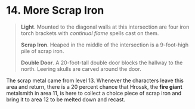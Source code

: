 # 14. More Scrap Iron

>**Light**. Mounted to the diagonal walls at this intersection are four iron torch brackets with *continual flame* spells cast on them.
>
>**Scrap Iron**. Heaped in the middle of the intersection is a 9-foot-high pile of scrap iron.
>
>**Double Door**. A 20-foot-tall double door blocks the hallway to the north. Leering skulls are carved around the door.
>

The scrap metal came from level 13. Whenever the characters leave this area and return, there is a 20 percent chance that Hrossk, the **fire giant** metalsmith in area 11, is here to collect a choice piece of scrap iron and bring it to area 12 to be melted down and recast.